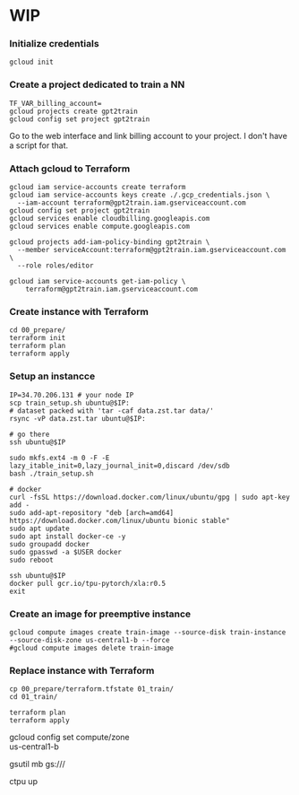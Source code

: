 # WIP
### Initialize credentials
```gcloud init```
### Create a project dedicated to train a NN
```
TF_VAR_billing_account=
gcloud projects create gpt2train
gcloud config set project gpt2train
```

Go to the web interface and link billing account to your project. I don't have a script for that.

### Attach gcloud to Terraform
```
gcloud iam service-accounts create terraform
gcloud iam service-accounts keys create ./.gcp_credentials.json \
  --iam-account terraform@gpt2train.iam.gserviceaccount.com
gcloud config set project gpt2train
gcloud services enable cloudbilling.googleapis.com
gcloud services enable compute.googleapis.com

gcloud projects add-iam-policy-binding gpt2train \
  --member serviceAccount:terraform@gpt2train.iam.gserviceaccount.com \
  --role roles/editor

gcloud iam service-accounts get-iam-policy \
    terraform@gpt2train.iam.gserviceaccount.com

```
### Create instance with Terraform

```
cd 00_prepare/
terraform init
terraform plan
terraform apply
```

### Setup an instancce

```
IP=34.70.206.131 # your node IP
scp train_setup.sh ubuntu@$IP:
# dataset packed with 'tar -caf data.zst.tar data/'
rsync -vP data.zst.tar ubuntu@$IP:  

# go there 
ssh ubuntu@$IP 

sudo mkfs.ext4 -m 0 -F -E lazy_itable_init=0,lazy_journal_init=0,discard /dev/sdb
bash ./train_setup.sh

# docker
curl -fsSL https://download.docker.com/linux/ubuntu/gpg | sudo apt-key add -
sudo add-apt-repository "deb [arch=amd64] https://download.docker.com/linux/ubuntu bionic stable"
sudo apt update
sudo apt install docker-ce -y
sudo groupadd docker
sudo gpasswd -a $USER docker
sudo reboot

ssh ubuntu@$IP 
docker pull gcr.io/tpu-pytorch/xla:r0.5
exit
```

### Create an image for preemptive instance

```
gcloud compute images create train-image --source-disk train-instance --source-disk-zone us-central1-b --force
#gcloud compute images delete train-image 
```

### Replace instance with Terraform

```
cp 00_prepare/terraform.tfstate 01_train/
cd 01_train/

terraform plan
terraform apply
```

gcloud config set compute/zone \
    us-central1-b

gsutil mb gs://<YOUR-BUCKET-NAME>/

ctpu up